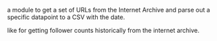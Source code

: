 a module to get a set of URLs from the Internet Archive and parse out a specific datapoint to a CSV with the date.

like for getting follower counts historically from the internet archive.